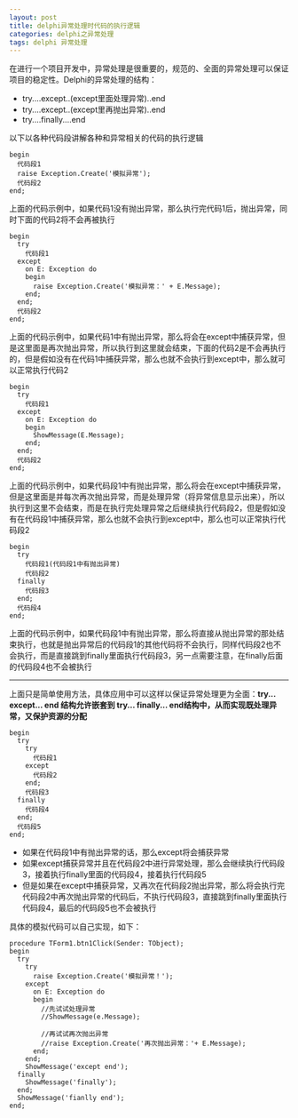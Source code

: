 ```yaml
---
layout: post
title: delphi异常处理时代码的执行逻辑
categories: delphi之异常处理
tags: delphi 异常处理
---
```


在进行一个项目开发中，异常处理是很重要的，规范的、全面的异常处理可以保证项目的稳定性。Delphi的异常处理的结构：

* try....except..(except里面处理异常)..end
* try....except..(except里再抛出异常)..end
* try....finally....end

以下以各种代码段讲解各种和异常相关的代码的执行逻辑

```
begin
  代码段1
  raise Exception.Create('模拟异常');
  代码段2
end;
```

上面的代码示例中，如果代码1没有抛出异常，那么执行完代码1后，抛出异常，同时下面的代码2将不会再被执行

```
begin
  try
    代码段1
  except
    on E: Exception do
    begin
      raise Exception.Create('模拟异常：' + E.Message);
    end;
  end;
  代码段2
end;
```

上面的代码示例中，如果代码1中有抛出异常，那么将会在except中捕获异常，但是这里面是再次抛出异常，所以执行到这里就会结束，下面的代码2是不会再执行的，但是假如没有在代码1中捕获异常，那么也就不会执行到except中，那么就可以正常执行代码2

```
begin
  try
    代码段1
  except
    on E: Exception do
    begin
      ShowMessage(E.Message);
    end;
  end;
  代码段2
end;
```

上面的代码示例中，如果代码段1中有抛出异常，那么将会在except中捕获异常，但是这里面是并每次再次抛出异常，而是处理异常（将异常信息显示出来），所以执行到这里不会结束，而是在执行完处理异常之后继续执行代码段2，但是假如没有在代码段1中捕获异常，那么也就不会执行到except中，那么也可以正常执行代码段2

```
begin
  try
    代码段1(代码段1中有抛出异常)
    代码段2
  finally
    代码段3
  end;
  代码段4
end;
```

上面的代码示例中，如果代码段1中有抛出异常，那么将直接从抛出异常的那处结束执行，也就是抛出异常后的代码段1的其他代码将不会执行，同样代码段2也不会执行，而是直接跳到finally里面执行代码段3，另一点需要注意，在finally后面的代码段4也不会被执行

---

上面只是简单使用方法，具体应用中可以这样以保证异常处理更为全面：**try... except... end 结构允许嵌套到 try... finally... end结构中，从而实现既处理异常，又保护资源的分配**

```
begin
  try
    try
      代码段1
    except
      代码段2
    end;
    代码段3
  finally
    代码段4
  end;
  代码段5
end;
```

* 如果在代码段1中有抛出异常的话，那么except将会捕获异常
* 如果except捕获异常并且在代码段2中进行异常处理，那么会继续执行代码段3，接着执行finally里面的代码段4，接着执行代码段5
* 但是如果在except中捕获异常，又再次在代码段2抛出异常，那么将会执行完代码段2中再次抛出异常的代码后，不执行代码段3，直接跳到finally里面执行代码段4，最后的代码段5也不会被执行

具体的模拟代码可以自己实现，如下：

```
procedure TForm1.btn1Click(Sender: TObject);
begin
  try
    try
      raise Exception.Create('模拟异常！');
    except
      on E: Exception do
      begin
        //先试试处理异常
        //ShowMessage(e.Message); 
		
        //再试试再次抛出异常
        //raise Exception.Create('再次抛出异常：'+ E.Message);
      end;
    end;
    ShowMessage('except end');
  finally
    ShowMessage('finally');
  end;
  ShowMessage('fianlly end');
end;
```
